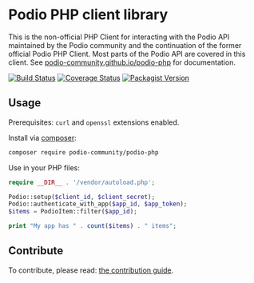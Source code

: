 # Podio PHP client library

This is the non-official PHP Client for interacting with the Podio API maintained by the Podio community and the continuation of the former official Podio PHP Client. Most parts of the Podio API are covered in this client. See [podio-community.github.io/podio-php](https://podio-community.github.io/podio-php/) for documentation.

[![Build Status](https://travis-ci.org/podio-community/podio-php.svg?branch=master)](https://travis-ci.org/podio-community/podio-php)
[![Coverage Status](https://coveralls.io/repos/github/podio-community/podio-php/badge.svg?branch=master)](https://coveralls.io/github/podio-community/podio-php?branch=master)
[![Packagist Version](https://img.shields.io/packagist/v/podio-community/podio-php)](https://packagist.org/packages/podio-community/podio-php)

## Usage
Prerequisites: `curl` and `openssl` extensions enabled.

Install via [composer](https://getcomposer.org):
```bash
composer require podio-community/podio-php
```

Use in your PHP files:
```php
require __DIR__ . '/vendor/autoload.php';

Podio::setup($client_id, $client_secret);
Podio::authenticate_with_app($app_id, $app_token);
$items = PodioItem::filter($app_id);

print "My app has " . count($items) . " items";
```

## Contribute

To contribute, please read: [the contribution guide](https://github.com/podio-community/podio-php/blob/master/CONTRIBUTING.md).
